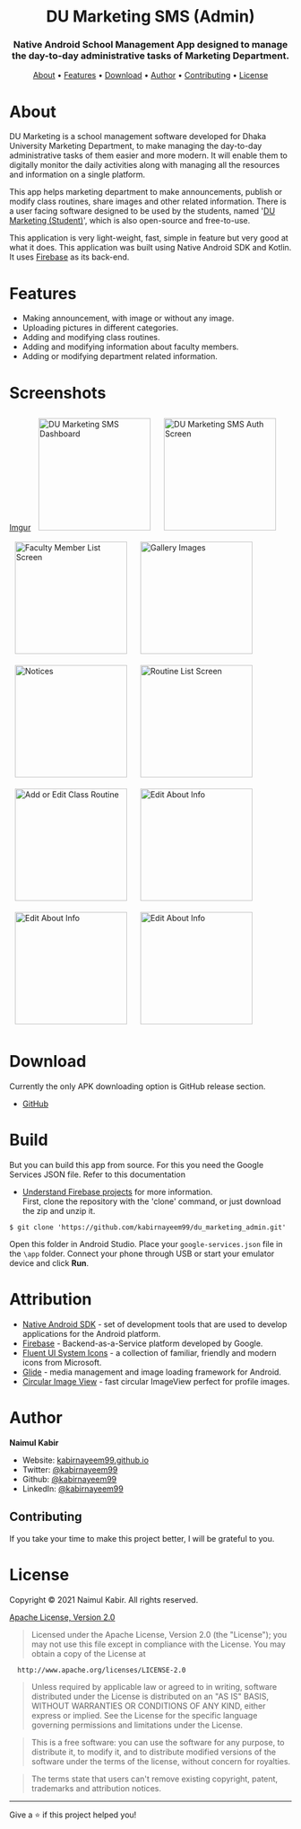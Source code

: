 <h1 align="center">DU Marketing SMS (Admin)</h1>
<h3 align="center">Native Android School Management App designed to manage the day-to-day administrative tasks of Marketing Department. </h3>

<p align="center">
	<a href="#About">About</a> &bull;
	<a href="#Features">Features</a> &bull;
	<a href="#Downlaod">Download</a> &bull;
	<a href="#Author">Author</a> &bull;
	<a href="#Contributing">Contributing</a> &bull;
	<a href="#license">License</a>
</p>

# About

DU Marketing is a school management software developed for Dhaka University Marketing Department, to
make managing the day-to-day administrative tasks of them easier and more modern. It will enable
them to digitally monitor the daily activities along with managing all the resources and information
on a single platform.

This app helps marketing department to make announcements, publish or modify class routines, share
images and other related information. There is a user facing software designed to be used by the
students, named '[DU Marketing (Student)](https://github.com/kabirnayeem99/du_marketing_student/)',
which is also open-source and free-to-use.

This application is very light-weight, fast, simple in feature but very good at what it does. This
application was built using Native Android SDK and Kotlin. It
uses [Firebase](https://firebase.google.com/) as its back-end.

# Features

- Making announcement, with image or without any image.
- Uploading pictures in different categories.
- Adding and modifying class routines.
- Adding and modifying information about faculty members.
- Adding or modifying department related information.

# Screenshots

[Imgur](https://imgur.com/AIQMDn5)
[<img src="https://imgur.com/mHcOA0S" title="DU Marketing SMS Dashboard" width="200" hspace="10" vspace="10" />](https://imgur.com/mHcOA0S)
[<img src="https://imgur.com/JfudNfi" title="DU Marketing SMS Auth Screen" width="200" hspace="10" vspace="10" />](https://imgur.com/JfudNfi)
[<img src="https://i.imgur.com/mSSwmVH.jpg" title="Faculty Member List Screen" width="200" hspace="10" vspace="10" />](https://imgur.com/BACtRiQ)
[<img src="https://imgur.com/cQHm0R1" title="Gallery Images" width="200" hspace="10" vspace="10" />](https://imgur.com/cQHm0R1)
[<img src="https://imgur.com/uEusrTR" title="Notices" width="200" hspace="10" vspace="10" />](https://imgur.com/uEusrTR)
[<img src="https://imgur.com/nfbhpwd" title="Routine List Screen" width="200" hspace="10" vspace="10" />](https://imgur.com/nfbhpwd)
[<img src="https://imgur.com/FXfAQA2" title="Add or Edit Class Routine" width="200" hspace="10" vspace="10" />](https://imgur.com/FXfAQA2)
[<img src="https://imgur.com/AIQMDn5" title="Edit About Info" width="200" hspace="10" vspace="10" />](https://imgur.com/AIQMDn5)
[<img src="https://imgur.com/7tWqwNy" title="Edit About Info" width="200" hspace="10" vspace="10" />](https://imgur.com/7tWqwNy)
[<img src="https://imgur.com/lF2PUMZ" title="Edit About Info" width="200" hspace="10" vspace="10" />](https://imgur.com/lF2PUMZ)

# Download

Currently the only APK downloading option is GitHub release section.

* [GitHub](https://github.com/kabirnayeem99/du_marketing_admin/releases)

# Build

But you can build this app from source. For this you need the Google Services JSON file. Refer to
this documentation

- [Understand Firebase projects](https://firebase.google.com/docs/projects/learn-more) for more
  information.  
  First, clone the repository with the 'clone' command, or just download the zip and unzip it.

```
$ git clone 'https://github.com/kabirnayeem99/du_marketing_admin.git'
```

Open this folder in Android Studio. Place your `google-services.json` file in the `\app` folder.
Connect your phone through USB or start your emulator device and click **Run**.

# Attribution

- [Native Android SDK](https://developer.android.com/) - set of development tools that are used to
  develop applications for the Android platform.
- [Firebase](https://firebase.google.com/) - Backend-as-a-Service platform developed by Google.
- [Fluent UI System Icons](https://github.com/microsoft/fluentui-system-icons) - a collection of
  familiar, friendly and modern icons from Microsoft.
- [Glide](https://github.com/bumptech/glide) - media management and image loading framework for
  Android.
- [Circular Image View](https://github.com/hdodenhof/CircleImageView) - fast circular ImageView
  perfect for profile images.

# Author

**Naimul Kabir**

* Website: [kabirnayeem99.github.io](https://kabirnayeem99.github.io)
* Twitter: [@kabirnayeem99](https://twitter.com/kabirnayeem99)
* Github: [@kabirnayeem99](https://github.com/kabirnayeem99)
* LinkedIn: [@kabirnayeem99](https://linkedin.com/in/kabirnayeem99)

## Contributing

If you take your time to make this project better, I will be grateful to you.

# License

Copyright &copy; 2021 Naimul Kabir. All rights reserved.

[Apache License, Version 2.0](https://www.apache.org/licenses/LICENSE-2.0)

> Licensed under the Apache License, Version 2.0 (the "License"); you may not use this file except in compliance with the License. You may obtain a copy of the License at

      http://www.apache.org/licenses/LICENSE-2.0

> Unless required by applicable law or agreed to in writing, software distributed under the License is distributed on an "AS IS" BASIS, WITHOUT WARRANTIES OR CONDITIONS OF ANY KIND, either express or implied. See the License for the specific language governing permissions and limitations under the License.

> This is a free software: you can use the software for any purpose, to distribute it, to modify it, and to distribute modified versions of the software under the terms of the license, without concern for royalties.

> The terms state that users can't remove existing copyright, patent, trademarks and attribution notices.


***
Give a ⭐️ if this project helped you!
